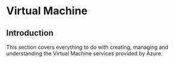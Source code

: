 # Virtual Machine

## Introduction

This section covers everything to do with creating, managing and understanding the Virtual Machine services provided by Azure.